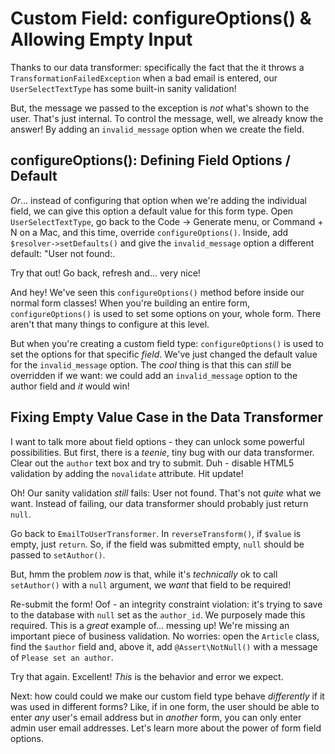 # Custom Field: configureOptions() & Allowing Empty Input

Thanks to our data transformer: specifically the fact that the it throws a
`TransformationFailedException` when a bad email is entered, our
`UserSelectTextType` has some built-in sanity validation! 

But, the message we passed to the exception is *not* what's shown to the user.
That's just internal. To control the message, well, we already know the answer!
By adding an `invalid_message` option when we create the field.

## configureOptions(): Defining Field Options / Default

*Or*... instead of configuring that option when we're adding the individual field,
we can give this option a default value for this form type. Open `UserSelectTextType`,
go back to the Code -> Generate menu, or Command + N on a Mac, and this time,
override `configureOptions()`. Inside, add `$resolver->setDefaults()` and give
the `invalid_message` option a different default: "User not found:.

Try that out! Go back, refresh and... very nice!

And hey! We've seen this `configureOptions()` method before inside our normal
form classes! When you're building an entire form, `configureOptions()` is used
to set some options on your, whole form. There aren't that many things to configure
at this level.

But when you're creating a custom field type: `configureOptions()` is used to
set the options for that specific *field*. We've just changed the default value
for the `invalid_message` option. The *cool* thing is that this can *still* be
overridden if we want: we could add an `invalid_message` option to the author field
and *it* would win!

## Fixing Empty Value Case in the Data Transformer

I want to talk more about field options - they can unlock some powerful possibilities.
But first, there is a *teenie*, tiny bug with our data transformer. Clear out the
`author` text box and try to submit. Duh - disable HTML5 validation by adding the
`novalidate` attribute. Hit update!

Oh! Our sanity validation *still* fails: User not found. That's not *quite* what
we want. Instead of failing, our data transformer should probably just return
`null`.

Go back to `EmailToUserTransformer`. In `reverseTransform()`, if `$value` is empty,
just `return`. So, if the field was submitted empty, `null` should be passed to
`setAuthor()`. 

But, hmm the problem *now* is that, while it's *technically* ok to call `setAuthor()`
with a `null` argument, we *want* that field to be required!

Re-submit the form! Oof - an integrity constraint violation: it's trying to save
to the database with `null` set as the `author_id`. We purposely made this required.
This is a *great* example of... messing up! We're missing an important piece of
business validation. No worries: open the `Article` class, find the `$author` field
and, above it, add `@Assert\NotNull()` with a message of `Please set an author`.

Try that again. Excellent! *This* is the behavior and error we expect.

Next: how could could we make our custom field type behave *differently* if it was
used in different forms? Like, if in one form, the user should be able to enter
*any* user's email address but in *another* form, you can only enter admin user
email addresses. Let's learn more about the power of form field options.
